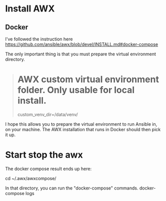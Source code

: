 # Install AWX

## Docker

I've followed the instruction here https://github.com/ansible/awx/blob/devel/INSTALL.md#docker-compose

The only important thing is that you must prepare the virtual environment directory.
> # AWX custom virtual environment folder. Only usable for local install.
> custom_venv_dir=/data/venv/

I hope this allows you to prepare the virtual environment to run Ansible in, on your machine.
The AWX installation that runs in Docker should then pick it up.



# Start stop the awx
The docker compose result ends up here:

cd ~/.awx/awxcompose/

In that directory, you can run the "docker-compose" commands.
docker-compose logs